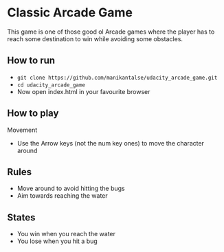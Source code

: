 # Classic Arcade Game
This game is one of those good ol Arcade games where the player has to reach some destination to win while avoiding some obstacles.

## How to run

* ```git clone https://github.com/manikantalse/udacity_arcade_game.git```
* ```cd udacity_arcade_game```
* Now open index.html in your favourite browser

## How to play

Movement 

* Use the Arrow keys (not the num key ones) to move the character around

## Rules

* Move around to avoid hitting the bugs
* Aim towards reaching the water 

## States

* You win when you reach the water
* You lose when you hit a bug